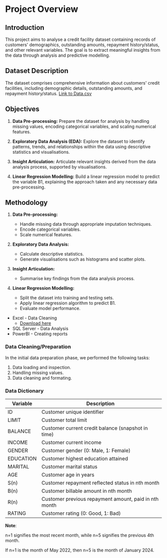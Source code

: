
# Project Overview

## Introduction
This project aims to analyse a credit facility dataset containing records of customers' demographics, outstanding amounts, repayment history/status, and other relevant variables. The goal is to extract meaningful insights from the data through analysis and predictive modelling.

## Dataset Description
The dataset comprises comprehensive information about customers' credit facilities, including demographic details, outstanding amounts, and repayment history/status.
[Link to Data.csv](https://github.com/Md-Khid/Linear-Regression-Modelling/blob/main/Data.csv)

## Objectives
1. **Data Pre-processing:**
   Prepare the dataset for analysis by handling missing values, encoding categorical variables, and scaling numerical features.

2. **Exploratory Data Analysis (EDA):**
   Explore the dataset to identify patterns, trends, and relationships within the data using descriptive statistics and visualisations.

3. **Insight Articulation:**
   Articulate relevant insights derived from the data analysis process, supported by visualisations.

4. **Linear Regression Modelling:**
   Build a linear regression model to predict the variable B1, explaining the approach taken and any necessary data pre-processing.

## Methodology
1. **Data Pre-processing:**
   - Handle missing data through appropriate imputation techniques.
   - Encode categorical variables.
   - Scale numerical features.

2. **Exploratory Data Analysis:**
   - Calculate descriptive statistics.
   - Generate visualisations such as histograms and scatter plots.

3. **Insight Articulation:**
   - Summarise key findings from the data analysis process.

4. **Linear Regression Modelling:**
   - Split the dataset into training and testing sets.
   - Apply linear regression algorithm to predict B1.
   - Evaluate model performance.


- Excel - Data Cleaning
  - [Download here](https://microsoft.com)
- SQL Server - Data Analysis
- PowerBI - Creating reports


### Data Cleaning/Preparation

In the initial data preparation phase, we performed the following tasks:
1. Data loading and inspection.
2. Handling missing values.
3. Data cleaning and formating.

### Data Dictionary

| Variable  | Description                                       |
|-----------|---------------------------------------------------|
| ID        | Customer unique identifier                         |
| LIMIT     | Customer total limit                              |
| BALANCE   | Customer current credit balance (snapshot in time)|
| INCOME    | Customer current income                           |
| GENDER    | Customer gender (0: Male, 1: Female)             |
| EDUCATION | Customer highest education attained               |
| MARITAL   | Customer marital status                           |
| AGE       | Customer age in years                             |
| S(n)      | Customer repayment reflected status in nth month  |
| B(n)      | Customer billable amount in nth month             |
| R(n)      | Customer previous repayment amount, paid in nth month|
| RATING    | Customer rating (0: Good, 1: Bad)                |

**Note**:

n=1 signifies the most recent month, while n=5 signifies the previous 4th month. 

If n=1 is the month of May 2022, then n=5 is the month of January 2024.


